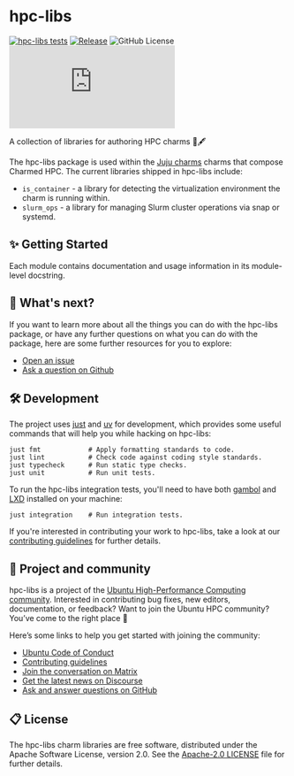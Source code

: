 # hpc-libs

[![hpc-libs tests](https://github.com/charmed-hpc/hpc-libs/actions/workflows/ci.yaml/badge.svg)](https://github.com/charmed-hpc/hpc-libs/actions/workflows/ci.yaml)
[![Release](https://github.com/charmed-hpc/hpc-libs/actions/workflows/release-libs.yaml/badge.svg)](https://github.com/charmed-hpc/hpc-libs/actions/workflows/release-libs.yaml)
![GitHub License](https://img.shields.io/github/license/charmed-hpc/hpc-libs)
[![Matrix](https://img.shields.io/matrix/ubuntu-hpc%3Amatrix.org?logo=matrix&label=ubuntu-hpc)](https://matrix.to/#/#hpc:ubuntu.com)

A collection of libraries for authoring HPC charms 📖🖋️

The hpc-libs package is used within the [Juju charms](https://juju.is/charms-architecture) charms that compose
Charmed HPC. The current libraries shipped in hpc-libs include:

* `is_container` - a library for detecting the virtualization environment the charm is running within.
* `slurm_ops` - a library for managing Slurm cluster operations via snap or systemd.

## ✨ Getting Started

Each module contains documentation and usage information in its module-level docstring.

## 🤔 What's next?

If you want to learn more about all the things you can do with the hpc-libs package,
or have any further questions on what you can do with the package, here are some
further resources for you to explore:

* [Open an issue](https://github.com/charmed-hpc/hpc-libs/issues/new?title=ISSUE+TITLE&body=*Please+describe+your+issue*)
* [Ask a question on Github](https://github.com/orgs/charmed-hpc/discussions/categories/q-a)

## 🛠️ Development

The project uses [just](https://github.com/casey/just) and [uv](https://github.com/astral-sh/uv) for
development, which provides some useful commands that will help you while hacking on hpc-libs:

```shell
just fmt            # Apply formatting standards to code.
just lint           # Check code against coding style standards.
just typecheck      # Run static type checks.
just unit           # Run unit tests.
```

To run the hpc-libs integration tests, you'll need to have both
[gambol](https://github.com/nuccitheboss/gambol) and [LXD](https://ubuntu.com/lxd) installed
on your machine:

```shell
just integration    # Run integration tests.
```

If you're interested in contributing your work to hpc-libs,
take a look at our [contributing guidelines](./CONTRIBUTING.md) for further details.

## 🤝 Project and community

hpc-libs is a project of the [Ubuntu High-Performance Computing community](https://ubuntu.com/community/governance/teams/hpc).
Interested in contributing bug fixes, new editors, documentation, or feedback? Want to join the Ubuntu HPC community? You’ve come to the right place 🤩

Here’s some links to help you get started with joining the community:

* [Ubuntu Code of Conduct](https://ubuntu.com/community/ethos/code-of-conduct)
* [Contributing guidelines](./CONTRIBUTING.md)
* [Join the conversation on Matrix](https://matrix.to/#/#hpc:ubuntu.com)
* [Get the latest news on Discourse](https://discourse.ubuntu.com/c/hpc/151)
* [Ask and answer questions on GitHub](https://github.com/orgs/charmed-hpc/discussions/categories/q-a)

## 📋 License

The hpc-libs charm libraries are free software, distributed under the Apache Software License, version 2.0.
See the [Apache-2.0 LICENSE](./LICENSE) file for further details.

